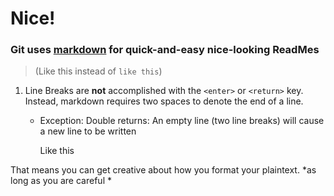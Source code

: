 # Nice!
### Git uses [markdown](https://guides.github.com/features/mastering-markdown/ "Markdown is a text-to-HTML conversion tool for web writers. Markdown allows you to write using an easy-to-read, easy-to-write plain text format, then convert it to structurally valid XHTML (or HTML).") for quick-and-easy nice-looking ReadMes  
> (Like this instead of ` like this `)
1. Line Breaks are __not__ accomplished with the ` <enter> ` or ` <return> ` key. Instead, markdown requires two spaces to denote the end of a line.
    + Exception: Double returns: 
        An empty line (two line breaks) will cause a new line to be written
        
        Like this  
                
That
means
you
can
get
creative
about
how
you
format
your
plaintext. 
*as 
long
as
you
are
careful *
